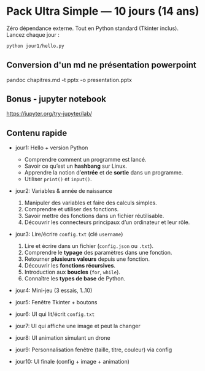 # Pack Ultra Simple — 10 jours (14 ans)

Zéro dépendance externe. Tout en Python standard (Tkinter inclus).  
Lancez chaque jour :

```bash
python jour1/hello.py
```

## Conversion d'un md ne présentation powerpoint

pandoc chapitres.md -t pptx -o presentation.pptx

## Bonus - jupyter notebook

https://jupyter.org/try-jupyter/lab/

## Contenu rapide

- jour1: Hello + version Python

  - Comprendre comment un programme est lancé.
  - Savoir ce qu’est un **hashbang** sur Linux.
  - Apprendre la notion d’**entrée** et de **sortie** dans un programme.
  - Utiliser `print()` et `input()`.

- jour2: Variables & année de naissance

  1. Manipuler des variables et faire des calculs simples.
  2. Comprendre et utiliser des fonctions.
  3. Savoir mettre des fonctions dans un fichier réutilisable.
  4. Découvrir les connecteurs principaux d’un ordinateur et leur rôle.

- jour3: Lire/écrire `config.txt` (clé `username`)

  1. Lire et écrire dans un fichier (`config.json` ou `.txt`).
  2. Comprendre le **typage** des paramètres dans une fonction.
  3. Retourner **plusieurs valeurs** depuis une fonction.
  4. Découvrir les **fonctions récursives**.
  5. Introduction aux **boucles** (`for`, `while`).
  6. Connaître les **types de base** de Python.

- jour4: Mini-jeu (3 essais, 1..10)
- jour5: Fenêtre Tkinter + boutons
- jour6: UI qui lit/écrit `config.txt`
- jour7: UI qui affiche une image et peut la changer
- jour8: UI animation simulant un drone
- jour9: Personnalisation fenêtre (taille, titre, couleur) via config
- jour10: UI finale (config + image + animation)
